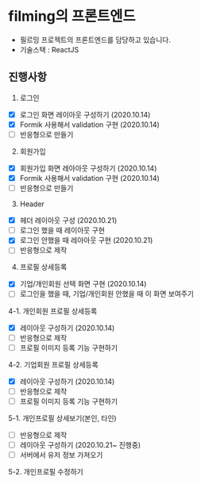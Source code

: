 # filming의 프론트엔드
- 필르밍 프로젝트의 프론트엔드를 담당하고 있습니다.
- 기술스택 : ReactJS


## 진행사항
1. 로그인
- [x] 로그인 화면 레이아웃 구성하기 (2020.10.14)
- [x] Formik 사용해서 validation 구현 (2020.10.14)
- [ ] 반응형으로 만들기

2. 회원가입
- [x] 회원가입 화면 레아아웃 구성하기 (2020.10.14)
- [x] Formik 사용해서 validation 구현 (2020.10.14)
- [ ] 반응형으로 만들기

3. Header
- [x] 헤더 레이아웃 구성 (2020.10.21)
- [ ] 로그인 했을 때 레이아웃 구현 
- [x] 로그인 안했을 때 레아아웃 구현 (2020.10.21)
- [ ] 반응형으로 제작

4. 프로필 상세등록 
- [x] 기업/개인회원 선택 화면 구현 (2020.10.14)
- [ ] 로그인을 했을 때, 기업/개인회원 안했을 때 이 화면 보여주기

4-1. 개인회원 프로필 상세등록 
- [x] 레이아웃 구성하기 (2020.10.14)
- [ ] 반응형으로 제작
- [ ] 프로필 이미지 등록 기능 구현하기

4-2. 기업회원 프로필 상세등록 
- [x] 레이아웃 구성하기 (2020.10.14)
- [ ] 반응형으로 제작
- [ ] 프로필 이미지 등록 기능 구현하기

5-1. 개인프로필 상세보기(본인, 타인) 
- [ ] 반응형으로 제작
- [ ] 레이아웃 구성하기 (2020.10.21~ 진행중)
- [ ] 서버에서 유저 정보 가져오기

5-2. 개인프로필 수정하기
